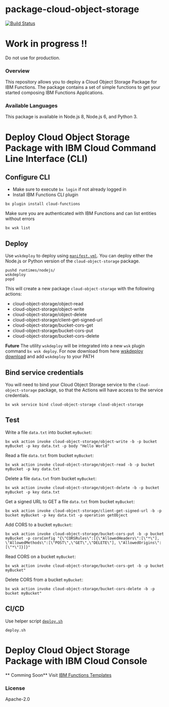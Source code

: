 # package-cloud-object-storage
[![Build Status](https://travis-ci.org/ibm-functions/package-cloud-object-storage.svg?branch=master)](https://travis-ci.org/ibm-functions/package-cloud-object-storage)

# Work in progress !!

Do not use for production.

### Overview
This repository allows you to deploy a Cloud Object Storage Package for IBM Functions.
The package contains a set of simple functions to get your started composing IBM Functions Applications.

### Available Languages
This package is available in Node.js 8, Node.js 6, and Python 3.

# Deploy Cloud Object Storage Package with IBM Cloud Command Line Interface (CLI)

## Configure CLI
- Make sure to execute `bx login` if not already logged in
- Install IBM Functions CLI plugin
```
bx plugin install cloud-functions
```
Make sure you are authenticated with IBM Functions and can list entities without errors
```
bx wsk list
```
## Deploy

Use `wskdeploy` to deploy using [`manifest.yml`](./manifest.yml).  You can deploy either the
Node.js or Python version of the `cloud-object-storage` package.
```
pushd runtimes/nodejs/
wskdeploy
popd
```

This will create a new package `cloud-object-storage` with the following actions:
- cloud-object-storage/object-read
- cloud-object-storage/object-write
- cloud-object-storage/object-delete
- cloud-object-storage/client-get-signed-url
- cloud-object-storage/bucket-cors-get
- cloud-object-storage/bucket-cors-put
- cloud-object-storage/bucket-cors-delete


**Future**
 The utility `wskdeploy` will be integrated into a new `wsk` plugin command `bx wsk deploy`.
For now download from here [wskdeploy download](https://github.com/apache/incubator-openwhisk-wskdeploy/releases) and add `wskdeploy` to your PATH

## Bind service credentials
You will need to bind your Cloud Object Storage service to the `cloud-object-storage` package, so that the Actions will have access to the service credentials.
```
bx wsk service bind cloud-object-storage cloud-object-storage
```


## Test
Write a file `data.txt` into bucket `myBucket`:
```
bx wsk action invoke cloud-object-storage/object-write -b -p bucket myBucket -p key data.txt -p body "Hello World"
```
Read a file `data.txt` from bucket `myBucket`:
```
bx wsk action invoke cloud-object-storage/object-read -b -p bucket myBucket -p key data.txt
```
Delete a file `data.txt` from bucket `myBucket`:
```
bx wsk action invoke cloud-object-storage/object-delete -b -p bucket myBucket -p key data.txt
```
Get a signed URL to GET a file `data.txt` from bucket `myBucket`:
```
bx wsk action invoke cloud-object-storage/client-get-signed-url -b -p bucket myBucket -p key data.txt -p operation getObject
```
Add CORS to a bucket `myBucket`:
```
bx wsk action invoke cloud-object-storage/bucket-cors-put -b -p bucket myBucket -p corsConfig "{\"CORSRules\":[{\"AllowedHeaders\":[\"*\"], \"AllowedMethods\":[\"POST\",\"GET\",\"DELETE\"], \"AllowedOrigins\":[\"*\"]}]}"
```
Read CORS on a bucket `myBucket`:
```
bx wsk action invoke cloud-object-storage/bucket-cors-get -b -p bucket myBucket"
```
Delete CORS from a bucket `myBucket`:
```
bx wsk action invoke cloud-object-storage/bucket-cors-delete -b -p bucket myBucket"
```

## CI/CD
Use helper script [`deploy.sh`](./deploy.sh)
```
deploy.sh
```

# Deploy Cloud Object Storage Package with IBM Cloud Console

** Comming Soon**
Visit [IBM Functions Templates](https://console.bluemix.net/openwhisk/create/template)


### License
Apache-2.0
